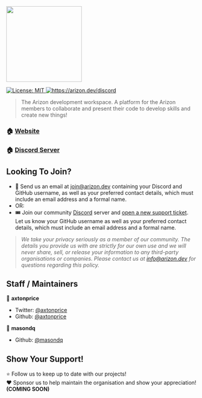 <div align="left"><img height="200" style="margin: 0; padding:0" src="https://user-images.githubusercontent.com/37771600/216801652-e1885d49-d256-4c8c-8632-f502c445cde1.png"></div>
<!--<h2 align="center">Welcome to Arizon Development 👋</h2>-->
<p>
  <a href="#" target="_blank">
    <img alt="License: MIT" src="https://img.shields.io/badge/License-MIT-yellow.svg" />
  </a>
  <a href="https://arizon.dev/discord" target="_blank">
    <img alt="https://arizon.dev/discord" src="https://img.shields.io/discord/826239258590969897?logo=discord&style=social" />
  </a>
</p>

> The Arizon development workspace. A platform for the Arizon members to collaborate and present their code to develop skills and create new things!

### 🏠 [Website](https://arizon.dev)
### 🏠 [Discord Server](https://arizon.dev/discord)

## Looking To Join?

* 📨 Send us an email at join@arizon.dev containing your Discord and GitHub username, as well as your preferred contact details, which must include an email address and a formal name.
* OR:
* 🎟️ Join our community [Discord](https://arizon.dev/discord) server and [open a new support ticket](https://discord.com/channels/826239258590969897/1011474540062322698/1011476328211546183). Let us know your GitHub username as well as your preferred contact details, which must include an email address and a formal name. 

> *We take your privacy seriously as a member of our community. The details you provide us with are strictly for our own use and we will never share, sell, or release your information to any third-party organisations or companies. Please contact us at info@arizon.dev for questions regarding this policy.*

## Staff / Maintainers

👤 **axtonprice**
* Twitter: [@axtonprice](https://twitter.com/axtonprice)
* Github: [@axtonprice](https://github.com/axtonprice)

👤 **masondq**
* Github: [@masondq](https://github.com/masondq)

## Show Your Support!

⭐ Follow us to keep up to date with our projects! <br>
❤️ Sponsor us to help maintain the organisation and show your appreciation! **(COMING SOON)**
